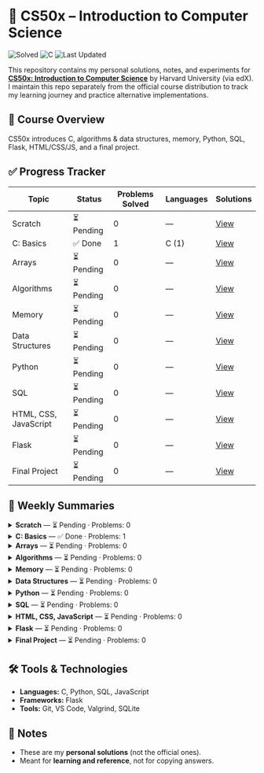 # 📘 CS50x – Introduction to Computer Science

<!-- CS50X_BADGES_START -->
![Solved](https://img.shields.io/badge/Problems%20Solved-1-success) ![C](https://img.shields.io/badge/C-1-informational) ![Last Updated](https://img.shields.io/badge/Last%20Updated-2025-09-03%2013%3A06%20UTC-blue)
<!-- CS50X_BADGES_END -->

This repository contains my personal solutions, notes, and experiments for **[CS50x: Introduction to Computer Science](https://cs50.harvard.edu/x/)** by Harvard University (via edX).  
I maintain this repo separately from the official course distribution to track my learning journey and practice alternative implementations.

## 🚀 Course Overview
CS50x introduces C, algorithms & data structures, memory, Python, SQL, Flask, HTML/CSS/JS, and a final project.

## ✅ Progress Tracker

<!-- CS50X_PROGRESS_START -->
| Topic | Status | Problems Solved | Languages | Solutions |
|-------|--------|------------------|-----------|-----------|
| Scratch | ⏳ Pending | 0 | — | [View](https://github.com/vinay1500/CS50x-Introduction-to-Computer-Science/tree/main/Week%200%20-%20Scratch) |
| C: Basics | ✅ Done | 1 | C (1) | [View](https://github.com/vinay1500/CS50x-Introduction-to-Computer-Science/tree/main/Week%201%20-%20C) |
| Arrays | ⏳ Pending | 0 | — | [View](https://github.com/vinay1500/CS50x-Introduction-to-Computer-Science/tree/main/Week%202%20-%20Arrays) |
| Algorithms | ⏳ Pending | 0 | — | [View](https://github.com/vinay1500/CS50x-Introduction-to-Computer-Science/tree/main/Week%203%20-%20Algorithms) |
| Memory | ⏳ Pending | 0 | — | [View](https://github.com/vinay1500/CS50x-Introduction-to-Computer-Science/tree/main/Week%204%20-%20Memory) |
| Data Structures | ⏳ Pending | 0 | — | [View](https://github.com/vinay1500/CS50x-Introduction-to-Computer-Science/tree/main/Week%205%20-%20Data%20Structures) |
| Python | ⏳ Pending | 0 | — | [View](https://github.com/vinay1500/CS50x-Introduction-to-Computer-Science/tree/main/Week%206%20-%20Python) |
| SQL | ⏳ Pending | 0 | — | [View](https://github.com/vinay1500/CS50x-Introduction-to-Computer-Science/tree/main/Week%207%20-%20SQL) |
| HTML, CSS, JavaScript | ⏳ Pending | 0 | — | [View](https://github.com/vinay1500/CS50x-Introduction-to-Computer-Science/tree/main/Week%208%20-%20HTML%2C%20CSS%2C%20JavaScript) |
| Flask | ⏳ Pending | 0 | — | [View](https://github.com/vinay1500/CS50x-Introduction-to-Computer-Science/tree/main/Week%209%20-%20Flask) |
| Final Project | ⏳ Pending | 0 | — | [View](https://github.com/vinay1500/CS50x-Introduction-to-Computer-Science/tree/main/Final%20Project) |
<!-- CS50X_PROGRESS_END -->

## 📜 Weekly Summaries

<!-- CS50X_SUMMARY_START -->
<details><summary><strong>Scratch</strong> — ⏳ Pending · Problems: 0</summary>

**Language Breakdown:** —

_No files yet._
</details>

<details><summary><strong>C: Basics</strong> — ✅ Done · Problems: 1</summary>

**Language Breakdown:** **C**: 1

**Files:**
- [Week 1 - C/hello.c](./Week%201%20-%20C/hello.c)
</details>

<details><summary><strong>Arrays</strong> — ⏳ Pending · Problems: 0</summary>

**Language Breakdown:** —

_No files yet._
</details>

<details><summary><strong>Algorithms</strong> — ⏳ Pending · Problems: 0</summary>

**Language Breakdown:** —

_No files yet._
</details>

<details><summary><strong>Memory</strong> — ⏳ Pending · Problems: 0</summary>

**Language Breakdown:** —

_No files yet._
</details>

<details><summary><strong>Data Structures</strong> — ⏳ Pending · Problems: 0</summary>

**Language Breakdown:** —

_No files yet._
</details>

<details><summary><strong>Python</strong> — ⏳ Pending · Problems: 0</summary>

**Language Breakdown:** —

_No files yet._
</details>

<details><summary><strong>SQL</strong> — ⏳ Pending · Problems: 0</summary>

**Language Breakdown:** —

_No files yet._
</details>

<details><summary><strong>HTML, CSS, JavaScript</strong> — ⏳ Pending · Problems: 0</summary>

**Language Breakdown:** —

_No files yet._
</details>

<details><summary><strong>Flask</strong> — ⏳ Pending · Problems: 0</summary>

**Language Breakdown:** —

_No files yet._
</details>

<details><summary><strong>Final Project</strong> — ⏳ Pending · Problems: 0</summary>

**Language Breakdown:** —

_No files yet._
</details>

<!-- CS50X_SUMMARY_END -->

## 🛠 Tools & Technologies
- **Languages:** C, Python, SQL, JavaScript  
- **Frameworks:** Flask  
- **Tools:** Git, VS Code, Valgrind, SQLite  

## 📌 Notes
- These are my **personal solutions** (not the official ones).
- Meant for **learning and reference**, not for copying answers.
